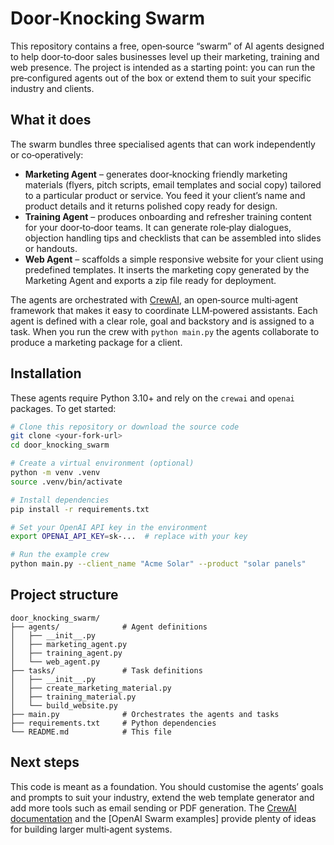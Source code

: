 # Door‑Knocking Swarm

This repository contains a free, open‑source “swarm” of AI agents designed to help
door‑to‑door sales businesses level up their marketing, training and web
presence.  The project is intended as a starting point: you can run the
pre‑configured agents out of the box or extend them to suit your specific
industry and clients.

## What it does

The swarm bundles three specialised agents that can work independently or
co‑operatively:

* **Marketing Agent** – generates door‑knocking friendly marketing materials
  (flyers, pitch scripts, email templates and social copy) tailored to a
  particular product or service.  You feed it your
  client’s name and product details and it returns polished copy ready for
  design.
* **Training Agent** – produces onboarding and refresher training content for
  your door‑to‑door teams.  It can generate role‑play dialogues, objection
  handling tips and checklists that can be assembled into slides or handouts.
* **Web Agent** – scaffolds a simple responsive website for your client using
  predefined templates.  It inserts the marketing copy generated by the
  Marketing Agent and exports a zip file ready for deployment.

The agents are orchestrated with [CrewAI](https://www.crewai.com/), an
open‑source multi‑agent framework that makes it easy to coordinate
LLM‑powered assistants.  Each agent is defined with a clear role, goal and
backstory and is assigned to a task.  When you run the crew with
`python main.py` the agents collaborate to produce a marketing package for a
client.

## Installation

These agents require Python 3.10+ and rely on the `crewai` and `openai`
packages.  To get started:

```bash
# Clone this repository or download the source code
git clone <your‑fork‑url>
cd door_knocking_swarm

# Create a virtual environment (optional)
python -m venv .venv
source .venv/bin/activate

# Install dependencies
pip install -r requirements.txt

# Set your OpenAI API key in the environment
export OPENAI_API_KEY=sk‑...  # replace with your key

# Run the example crew
python main.py --client_name "Acme Solar" --product "solar panels"
```

## Project structure

```
door_knocking_swarm/
├── agents/              # Agent definitions
│   ├── __init__.py
│   ├── marketing_agent.py
│   ├── training_agent.py
│   └── web_agent.py
├── tasks/               # Task definitions
│   ├── __init__.py
│   ├── create_marketing_material.py
│   ├── training_material.py
│   └── build_website.py
├── main.py              # Orchestrates the agents and tasks
├── requirements.txt     # Python dependencies
└── README.md            # This file
```

## Next steps

This code is meant as a foundation.  You should customise the agents’ goals
and prompts to suit your industry, extend the web template generator and add
more tools such as email sending or PDF generation.  The [CrewAI
documentation](https://docs.crewai.com/) and the [OpenAI Swarm examples]
provide plenty of ideas for building larger multi‑agent systems.
